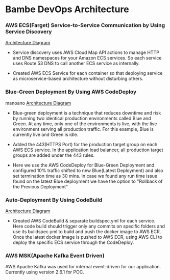 # Bambe DevOps Architecture

### AWS ECS(Farget) Service-to-Service Communication by Using Service Discovery

[Architecture Diagram](https://drive.google.com/file/d/1u-1x-HUfBP0Xaib6iXiyoTzrMuS_dDhC/view?usp=sharing)

* Service discovery uses AWS Cloud Map API actions to manage HTTP and DNS namespaces for your Amazon ECS services.
So each service uses Route 53 DNS to call another ECS service as internally.

* Created AWS ECS Service for each container so that deploying service as microservice-based architecture without disturbing others.

### Blue-Green Deployment By Using AWS CodeDeploy
manoano
[Architecture Diagram](https://drive.google.com/file/d/1p0iABjTuWuvwUjGK5NO1Smc6lbq9haLl/view?usp=sharing)

* Blue-green deployment is a technique that reduces downtime and risk by running two identical production environments called Blue and Green. At any time, only one of the environments is live, with the live environment serving all production traffic. For this example, Blue is currently live and Green is idle.

* Added the 443(HTTPS Port) for the production target group on each AWS ECS service. In the application load balancer, all production target groups are added under the 443 rules.

* Here we use the AWS CodeDeploy for Blue-Green Deployment and configured 10% traffic shifted to new Blue(Latest Deployment) and also set termination time as 30 mins. In case we found any run time issue found on the latest Blue deployment we have the option to "Rollback of the Previous Deployment"

### Auto-Deployment By Using CodeBuild

[Architecture Diagram](https://drive.google.com/file/d/1p0iABjTuWuvwUjGK5NO1Smc6lbq9haLl/view?usp=sharing)

* Created AWS CodeBuild & separate buildspec.yml for each service. Here code build should trigger only any commits on specific folders and use its buildspec.yml to build and push the docker image to AWS ECR. Once the latest docker image is pushed to AWS ECR, using AWS CLI to deploy the specific ECS service through the CodeDeploy.

### AWS MSK(Apache Kafka Event Driven)

AWS Apache Kafka was used for internal event-driven for our application. Currently using version 2.6.1 for POC. 
